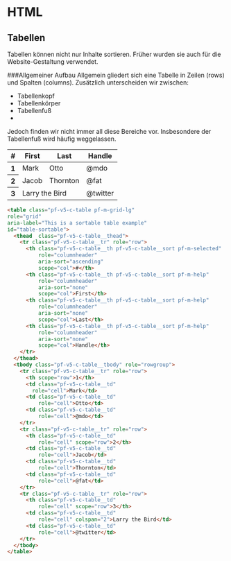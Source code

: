 # HTML
## Tabellen
Tabellen können nicht nur Inhalte sortieren. Früher wurden sie auch für die Website-Gestaltung verwendet.

###Allgemeiner Aufbau
Allgemein gliedert sich eine Tabelle in Zeilen (rows) und Spalten (columns). Zusätzlich unterscheiden wir zwischen:

- Tabellenkopf
- Tabellenkörper
- Tabellenfuß
- 
Jedoch finden wir nicht immer all diese Bereiche vor. Insbesondere der Tabellenfuß wird häufig weggelassen.

<table>
  <thead>
    <tr>
      <th scope="col">#</th>
      <th scope="col">First</th>
      <th scope="col">Last</th>
      <th scope="col">Handle</th>
    </tr>
  </thead>
  <tbody>
    <tr>
      <th scope="row">1</th>
      <td>Mark</td>
      <td>Otto</td>
      <td>@mdo</td>
    </tr>
    <tr>
      <th scope="row">2</th>
      <td>Jacob</td>
      <td>Thornton</td>
      <td>@fat</td>
    </tr>
    <tr>
      <th scope="row">3</th>
      <td colspan="2">Larry the Bird</td>
      <td>@twitter</td>
    </tr>
  </tbody>
</table>

````html
<table class="pf-v5-c-table pf-m-grid-lg"
role="grid"
aria-label="This is a sortable table example"
id="table-sortable">
  <thead  class="pf-v5-c-table__thead">
    <tr class="pf-v5-c-table__tr" role="row">
      <th class="pf-v5-c-table__th pf-v5-c-table__sort pf-m-selected"
          role="columnheader"
          aria-sort="ascending"
          scope="col">#</th>
      <th class="pf-v5-c-table__th pf-v5-c-table__sort pf-m-help"
          role="columnheader"
          aria-sort="none"
          scope="col">First</th>
      <th class="pf-v5-c-table__th pf-v5-c-table__sort pf-m-help"
          role="columnheader"
          aria-sort="none"
          scope="col">Last</th>
      <th class="pf-v5-c-table__th pf-v5-c-table__sort pf-m-help"
          role="columnheader"
          aria-sort="none"
          scope="col">Handle</th>
    </tr>
  </thead>
  <tbody class="pf-v5-c-table__tbody" role="rowgroup">
    <tr class="pf-v5-c-table__tr" role="row">
      <th scope="row">1</th>
      <td class="pf-v5-c-table__td"
        role="cell">Mark</td>
      <td class="pf-v5-c-table__td"
          role="cell">Otto</td>
      <td class="pf-v5-c-table__td"
          role="cell">@mdo</td>
    </tr>
    <tr class="pf-v5-c-table__tr" role="row">
      <th class="pf-v5-c-table__td"
          role="cell" scope="row">2</th>
      <td class="pf-v5-c-table__td"
          role="cell">Jacob</td>
      <td class="pf-v5-c-table__td"
          role="cell">Thornton</td>
      <td class="pf-v5-c-table__td"
          role="cell">@fat</td>
    </tr>
    <tr class="pf-v5-c-table__tr" role="row">
      <th class="pf-v5-c-table__td"
          role="cell" scope="row">3</th>
      <td class="pf-v5-c-table__td"
          role="cell" colspan="2">Larry the Bird</td>
      <td class="pf-v5-c-table__td"
          role="cell">@twitter</td>
    </tr>
  </tbody>
</table>
````